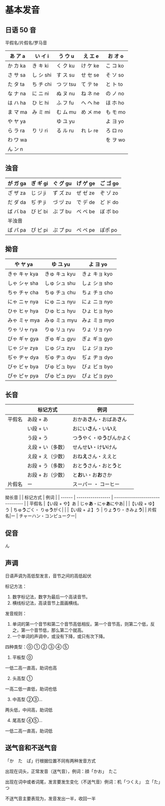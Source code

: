 # 基本发音

## 日语 50 音

平假名/片假名/罗马音

| あ ア a  | い イ i   | う ウ u   | え エ e  | お オ o  |
| -------- | --------- | --------- | -------- | -------- |
| か カ ka | き キ ki  | く ク ku  | け ケ ke | こ コ ko |
| さ サ sa | し シ shi | す ス su  | せ セ se | そ ソ so |
| た タ ta | ち チ chi | つ ツ tsu | て テ te | と ト to |
| な ナ na | に ニ ni  | ぬ ヌ nu  | ね ネ ne | の ノ no |
| は ハ ha | ひ ヒ hi  | ふ フ fu  | へ ヘ he | ほ ホ ho |
| ま マ ma | み ミ mi  | む ム mu  | め メ me | も モ mo |
| や ヤ ya |           | ゆ ユ yu  |          | よ ヨ yo |
| ら ラ ra | り リ ri  | る ル ru  | れ レ re | ろ ロ ro |
| わ ワ wa |           |           |          | を ヲ wo |
| ん ン n  |

## 浊音

| が ガ ga | ぎ ギ gi | ぐ グ gu | げ ゲ ge | ご ゴ go |
| -------- | -------- | -------- | -------- | -------- |
| ざ ザ za | じ ジ ji | ず ズ zu | ぜ ゼ ze | ぞ ゾ zo |
| だ ダ da | ぢ ヂ ji | づ ヅ zu | で デ de | ど ド do |
| ば バ ba | び ビ bi | ぶ ブ bu | べ ベ be | ぼ ボ bo |
| 半浊音   |
| ぱ パ pa | ぴ ピ pi | ぷ プ pu | ぺ ペ pe | ぽポ po  |

## 拗音

| や ヤ ya      | ゆ ユ yu      | よ ヨ yo      |
| ------------- | ------------- | ------------- |
| きゃ キャ kya | きゅ キュ kyu | きょ キョ kyo |
| しゃ シャ sha | しゅ シュ shu | しょ ショ sho |
| ちゃ チャ cha | ちゅ チュ chu | ちょ チョ cho |
| にゃ ニャ nya | にゅ ニュ nyu | にょ ニョ nyo |
| ひゃ ヒャ hya | ひゅ ヒュ hyu | ひょ ヒョ hyo |
| みゃ ミャ mya | みゅ ミュ myu | みょ ミョ myo |
| りゃ リャ rya | りゅ リュ ryu | りょ リョ ryo |
| びゃ ギャ gya | ぎゅ ギュ gyu | ぎょ ギョ gyo |
| じゃ ジャ zya | じゅ ジュ zyu | じょ ジョ zyo |
| ぢゃ ヂャ dya | ぢゅ ヂュ dyu | ぢょ ヂョ dyo |
| びゃ ビャ bya | びゅ ビュ byu | びょ ビョ byo |
| ぴゃ ピャ pya | ぴゅ ピュ pyu | ぴょ ピョ pyo |

## 长音

|        | 标记方式          | 例词                             |
| ------ | ----------------- | -------------------------------- |
| 平假名 | あ段 + あ         | おかあ**さ**ん・おばあ**さ**ん   |
|        | い段 + い         | おにい**さ**ん・い**い**え       |
|        | う段 + う         | つ**う**やく・ゆ**う**ぴんかよく |
|        | え段 + い（多数） | せんせ**い**・け**い**けん       |
|        | え段 + え（少数） | おね**え**さん・ええと           |
|        | お段 + う（多数） | おと**う**さん・おと**う**と     |
|        | お段 + お（少数） | と**お**い・お**お**さか         |
| 片假名 | ー                | スーパー ・ コーヒー             |

拗长音
| | 标记方式 | 例词 |
| ------ | ----------------- | -------------------------------- |
| 平假名 |【い段 + や】あ | じゃ**あ**・にゃ**あ**にやあ|
| |【い段 + ゆ】う | ちゅ**う**ごく・ りゅ**う**がく|
| |【い段 + よ】う | りょ**う**り・きみょ**う**|
| 片假名|ー | チャーハン・コンピュークー|

## 促音

ん

## 声调

日语声调为高低型发言，音节之间的高低起伏

标记方法：

1. 数字标记法，数字为最后一个高读音节。
2. 横线标记法，高读音节上面画横线。

发音规则：

1. 单词的第一个音节和第二个音节高低相反。第一个音节高，则第二个低，反之，第一个音节低，那么第二个就高。
2. 一个单词的声调中，或没有下降，或只有次下降。

四种类型：⓪ ① ② ③ ④ ⑤

1. 平板型 ⓪

一低二高一直高，助词也高

2. 头高型 ①

一高二低一直低，助词也低

3. 中高型 ②③...

两头低，中间高，助词低

4. 尾高型 ④⑤...

一低二高一直高，助词低

## 送气音和不送气音

「か　た　ぱ」行根据位置不同有两种发音方式

出现在词头，正常发音（送气音），例词：顔「かお」　たこ

出现在词中或者词尾，发言要发生变化（不送气音）例词：机「つくえ」　立「た」つ

不送气音主要表现为，发音发出一半，收回一半
